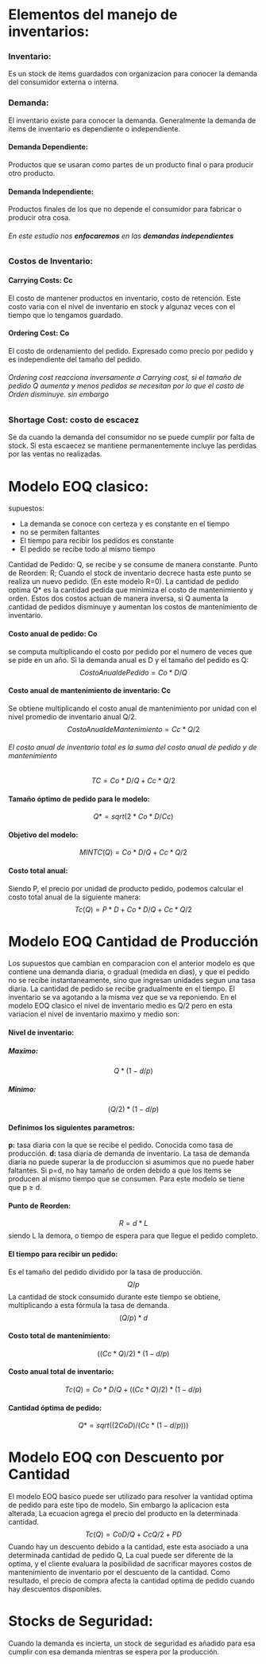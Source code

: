 # Elementos del manejo de inventarios:
### Inventario:
Es un stock de items guardados con organizacion para conocer la demanda del consumidor externa o interna.
### Demanda:
El inventario existe para conocer la demanda. Generalmente la demanda de items de inventario es dependiente o independiente.
#### Demanda Dependiente:
Productos que se usaran como partes de un producto final o para producir otro producto.
#### Demanda Independiente:
Productos finales de los que no depende el consumidor para fabricar o producir otra cosa.
###### En este estudio nos **enfocaremos** en las **demandas independientes**
### Costos de Inventario:
#### Carrying Costs: Cc
El costo de mantener productos en inventario, costo de retención.
Este costo varia con el nivel de inventario en stock y algunaz veces con el tiempo que lo tengamos guardado.
#### Ordering Cost: Co
El costo de ordenamiento del pedido. Expresado como precio por pedido y es independiente del tamaño del pedido.
###### Ordering cost reacciona inversamente a Carrying cost, si el tamaño de pedido Q aumenta y menos pedidos se necesitan por lo que el costo de Orden disminuye. sin embargo 
### Shortage Cost: costo de escacez
Se da cuando la demanda del consumidor no se puede cumplir por falta de stock. Si esta escaecez se mantiene permanentemente incluye las perdidas por las ventas no realizadas.

# Modelo EOQ clasico:
supuestos:
- La demanda se conoce con certeza y es constante en el tiempo
- no se permiten faltantes
- El tiempo para recibir los pedidos es constante
- El pedido se recibe todo al mismo tiempo

Cantidad de Pedido: Q, se recibe y se consume de manera constante.
Punto de Reorden: R; Cuando el stock de inventario decrece hasta este punto se realiza un nuevo pedido. (En este modelo R=0).
La cantidad de pedido optima Q* es la cantidad pedida que minimiza el costo de mantenimiento y orden. 
Estos dos costos actuan de manera inversa, si Q aumenta la cantidad de pedidos disminuye y aumentan los costos de mantenimiento de inventario.
#### Costo anual de pedido: Co
se computa multiplicando el costo por pedido por el numero de veces que se pide en un año.
Si la demanda anual es D y el tamaño del pedido es Q:
$$Costo Anual de Pedido = Co*D/Q$$
#### Costo anual de mantenimiento de inventario: Cc
Se obtiene multiplicando el costo anual de mantenimiento por unidad con el nivel promedio de inventario anual Q/2.
$$CostoAnualdeMantenimiento = Cc*Q/2$$
###### El costo anual de inventario total es la suma del costo anual de pedido y de mantenimiento
$$TC = Co*D/Q + Cc*Q/2$$
#### Tamaño óptimo de pedido para le modelo:
$$Q* = sqrt(2*Co*D/Cc)$$
#### Objetivo del modelo:
$$MIN TC(Q) = Co*D/Q + Cc*Q/2$$
#### Costo total anual:
Siendo P, el precio por unidad de producto pedido, podemos calcular el costo total anual de la siguiente manera:
$$Tc(Q)=P*D + Co*D/Q + Cc*Q/2$$
# Modelo EOQ Cantidad de Producción
Los supuestos que cambian en comparacion con el anterior modelo es que contiene una demanda diaria, o gradual (medida en dias),  y que el pedido no se recibe instantaneamente, sino que ingresan unidades segun una tasa diaria.
La cantidad de pedido se recibe gradualmente en el tiempo. El inventario se va agotando a la misma vez que se va reponiendo. 
En el modelo EOQ clasico el nivel de inventario medio es Q/2 pero en esta variacion el nivel de inventario maximo y medio son:
#### Nivel de inventario:
##### Maximo: 
$$Q*(1-d/p)$$
##### Minimo:
$$(Q/2)*(1-d/p)$$
#### Definimos los siguientes parametros:
**p:** tasa diaria con la que se recibe el pedido. Conocida como tasa de producción.
**d:** tasa diaria de demanda de inventario.
La tasa de demanda diaria no puede superar la de produccion si asumimos que no puede haber faltantes.
Si p=d, no hay tamaño de orden debido a que los items se producen al mismo tiempo que se consumen. 
Para este modelo se tiene que p ≥ d.
#### Punto de Reorden:
$$R = d*L$$
siendo L la demora, o tiempo de espera para que llegue el pedido completo.
#### El tiempo para recibir un pedido:
Es el tamaño del pedido dividido por la tasa de producción.
$$Q/p$$
La cantidad de stock consumido durante este tiempo se obtiene, multiplicando a esta fórmula la tasa de demanda.
$$(Q/p)*d$$
#### Costo total de mantenimiento:
$$((Cc*Q)/2)*(1-d/p)$$
#### Costo anual total de inventario:
$$Tc(Q)= Co*D/Q + ((Cc*Q)/2)*(1-d/p)$$
#### Cantidad óptima de pedido:
$$Q* = sqrt((2CoD)/(Cc*(1-d/p)))$$
# Modelo EOQ con Descuento por Cantidad
El modelo EOQ basico puede ser utilizado para resolver la vantidad optima de pedido para este tipo de modelo. Sin embargo la aplicacion esta alterada, La ecuacion agrega el precio del producto en la determinada cantidad.
$$Tc(Q) = CoD/Q + CcQ/2 + PD$$
Cuando hay un descuento debido a la cantidad, este esta asociado a una determinada cantidad de pedido Q, La cual puede ser diferente de la optima, y el cliente evaluara la posibilidad de sacrificar mayores costos de mantenimiento de inventario por el descuento de la cantidad. Como resultado, el precio de compra afecta la cantidad optima de pedido cuando hay descuentos disponibles.
# Stocks de Seguridad:
Cuando la demanda es incierta, un stock de seguridad es añadido para esa cumplir con esa demanda mientras se espera por la producción.

